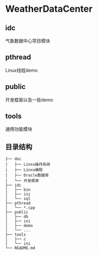 # WeatherDataCenter

## idc
气象数据中心项目模块

## pthread
Linux线程demo

## public
开发框架以及一些demo

## tools
通用功能模块

## 目录结构
```
├── doc
│   ├── Linxu操作系统
│   ├── Linxu编程
│   ├── Oracle数据库
│   └── 开发框架
├── idc
│   ├── bin
│   ├── ini
│   └── sql
├── pthread
│   └── *.cpp
├── public
│   ├── db
│   ├── ini
│   ├── demo
│   └── ...
├── tools
│   ├── c
│   └── ini
└── README.md
```
